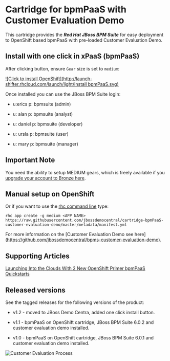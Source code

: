 Cartridge for bpmPaaS with Customer Evaluation Demo
===================================================
This cartridge provides the **_Red Hat JBoss BPM Suite_** for easy deployment to OpenShift based bpmPaaS with pre-loaded Customer
Evaluation Demo.


Install with one click in xPaaS (bpmPaaS)
-----------------------------------------
After clicking button, ensure `Gear` size is set to `medium`:

[![Click to install OpenShift](http://launch-shifter.rhcloud.com/launch/light/Install bpmPaaS.svg)](https://openshift.redhat.com/app/console/application_type/custom?&cartridges[]=https://raw.githubusercontent.com/jbossdemocentral/cartridge-bpmPaaS-customer-evaluation-demo/master/metadata/manifest.yml&name=customerevaluation&gear_profile=medium&initial_git_url=)

Once installed you can use the JBoss BPM Suite login: 

   * u:erics   p: bpmsuite  (admin)

   * u: alan   p: bpmsuite  (analyst)

   * u: daniel p: bpmsuite (developer)

   * u: ursla  p: bpmsuite (user)

   * u: mary   p: bpmsuite (manager)


Important Note
--------------
You need the ability to setup MEDIUM gears, which is freely available if you [upgrade your account to Bronze here](https://www.openshift.com/products/pricing). 


Manual setup on OpenShift
-------------------------
Or if you want to use the [rhc command line](https://www.openshift.com/developers/rhc-client-tools-install) type:

    rhc app create -g medium <APP NAME> https://raw.githubusercontent.com/jbossdemocentral/cartridge-bpmPaaS-customer-evaluation-demo/master/metadata/manifest.yml

For more information on the [Customer Evaluation Demo see here] (https://github.com/jbossdemocentral/bpms-customer-evaluation-demo).


Supporting Articles
-------------------
[Launching Into the Clouds With 2 New OpenShift Primer bpmPaaS Quickstarts](http://www.schabell.org/2014/10/launching-into-clouds-with-2-new-openshift-primer-bpmpaas-quickstarts.html)


Released versions
-----------------

See the tagged releases for the following versions of the product:

- v1.2 - moved to JBoss Demo Centra, added one click install button.

- v1.1 - bpmPaaS on OpenShift cartridge, JBoss BPM Suite 6.0.2 and customer evaluation demo installed.

- v1.0 - bpmPaaS on OpenShift cartridge, JBoss BPM Suite 6.0.1 and customer evaluation demo installed.

![Customer Evaluation Process](https://github.com/jbossdemocentral/bpms-customer-evaluation-demo/blob/master/docs/demo-images/process.png?raw=true)

